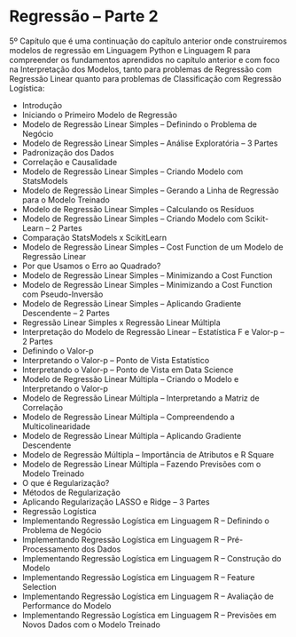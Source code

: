 # Regressão – Parte 2

5º Capítulo que é uma continuação do capítulo anterior onde construiremos modelos de regressão em Linguagem Python e Linguagem R para compreender os fundamentos aprendidos no capítulo anterior e com foco na Interpretação dos Modelos, tanto para problemas de Regressão com Regressão Linear quanto para problemas de Classificação com Regressão Logística:
<ul>
  <li>Introdução</li>
  <li>Iniciando o Primeiro Modelo de Regressão</li>
  <li>Modelo de Regressão Linear Simples – Definindo o Problema de Negócio</li>
  <li>Modelo de Regressão Linear Simples – Análise Exploratória – 3 Partes</li>
  <li>Padronização dos Dados</li>
  <li>Correlação e Causalidade</li>
  <li>Modelo de Regressão Linear Simples – Criando Modelo com StatsModels</li>
  <li>Modelo de Regressão Linear Simples – Gerando a Linha de Regressão para o Modelo Treinado</li>
  <li>Modelo de Regressão Linear Simples – Calculando os Resíduos</li>
  <li>Modelo de Regressão Linear Simples – Criando Modelo com Scikit-Learn – 2 Partes</li>
  <li>Comparação StatsModels x ScikitLearn</li>
  <li>Modelo de Regressão Linear Simples – Cost Function de um Modelo de Regressão Linear</li>
  <li>Por que Usamos o Erro ao Quadrado?</li>
  <li>Modelo de Regressão Linear Simples – Minimizando a Cost Function</li>
  <li>Modelo de Regressão Linear Simples – Minimizando a Cost Function com Pseudo-Inversão</li>
  <li>Modelo de Regressão Linear Simples – Aplicando Gradiente Descendente – 2 Partes</li>
  <li>Regressão Linear Simples x Regressão Linear Múltipla</li>
  <li>Interpretação do Modelo de Regressão Linear – Estatística F e Valor-p – 2 Partes</li>
  <li>Definindo o Valor-p</li>
  <li>Interpretando o Valor-p – Ponto de Vista Estatístico</li>
  <li>Interpretando o Valor-p – Ponto de Vista em Data Science</li>
  <li>Modelo de Regressão Linear Múltipla – Criando o Modelo e Interpretando o Valor-p</li>
  <li>Modelo de Regressão Linear Múltipla – Interpretando a Matriz de Correlação</li>
  <li>Modelo de Regressão Linear Múltipla – Compreendendo a Multicolinearidade</li>
  <li>Modelo de Regressão Linear Múltipla – Aplicando Gradiente Descendente</li>
  <li>Modelo de Regressão Múltipla – Importância de Atributos e R Square</li>
  <li>Modelo de Regressão Linear Múltipla – Fazendo Previsões com o Modelo Treinado</li>
  <li>O que é Regularização?</li>
  <li>Métodos de Regularização</li>
  <li>Aplicando Regularização LASSO e Ridge – 3 Partes</li>
  <li>Regressão Logística</li>
  <li>Implementando Regressão Logística em Linguagem R – Definindo o Problema de Negócio</li>
  <li>Implementando Regressão Logística em Linguagem R – Pré-Processamento dos Dados</li>
  <li>Implementando Regressão Logística em Linguagem R – Construção do Modelo</li>
  <li>Implementando Regressão Logística em Linguagem R – Feature Selection</li>
  <li>Implementando Regressão Logística em Linguagem R – Avaliação de Performance do Modelo</li>
  <li>Implementando Regressão Logística em Linguagem R – Previsões em Novos Dados com o Modelo Treinado</li>
</ul>
